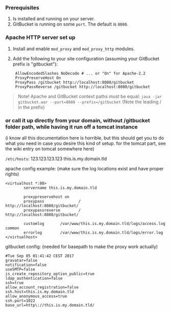 ### Prerequisites
1. Is installed and running on your server.
2. GitBucket is running on some `port`. The default is `8080`.

### Apache HTTP server set up
1. Install and enable `mod_proxy` and `mod_proxy_http` modules.
2. Add the following to your site configuration (assuming your GitBucket prefix is "gitbucket"):
                
        AllowEncodedSlashes NoDecode # ... or "On" for Apache-2.2
        ProxyPreserveHost On
        ProxyPass /gitbucket http://localhost:8080/gitbucket
        ProxyPassReverse /gitbucket http://localhost:8080/gitbucket

> Note! Apache and GitBucket context paths must be equal:
`java -jar gitbucket.war --port=8080 --prefix=/gitbucket`
(Note the leading / in the prefix)

### or call it up directly from your domain, without /gitbucket folder path, while having it run off a tomcat instance

(i know all this documentation here is horrible, but this should get you to do what you need in case you desire this kind of setup. for the tomcat part, see the wiki entry on tomcat somewhere here)

`/etc/hosts`:
123.123.123.123 this.is.my.domain.tld

apache config example: (make sure the log locations exist and have proper rights)
```
<virtualhost *:80>                                                                                                                                                                                                                                                                 
        servername this.is.my.domain.tld
        
        proxypreservehost on
        proxypass               /       http://localhost:8080/gitbucket/
        proxypassreverse        /       http://localhost:8080/gitbucket/

        customlog       /var/www/this.is.my.domain.tld/logs/access.log common
        errorlog        /var/www/this.is.my.domain.tld/logs/error.log
</virtualhost>
```

gitbucket config: (needed for basepath to make the proxy work actually)
```
#Tue Sep 05 01:41:42 CEST 2017
gravatar=false
notification=false
useSMTP=false
is_create_repository_option_public=true
ldap_authentication=false
ssh=true
allow_account_registration=false
ssh.host=this.is.my.domain.tld
allow_anonymous_access=true
ssh.port=1022
base_url=http\://this.is.my.domain.tld/
```
